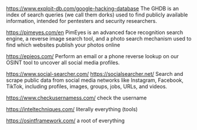 https://www.exploit-db.com/google-hacking-database
The GHDB is an index of search queries (we call them dorks) used to find publicly available information, intended for pentesters and security researchers.

https://pimeyes.com/en
PimEyes is an advanced face recognition search engine, a reverse image search tool, and a photo search mechanism used to find which websites publish your photos online

https://epieos.com/
Perform an email or a phone reverse lookup on our OSINT tool to uncover all social media profiles.

https://www.social-searcher.com/
https://socialsearcher.net/
Search and scrape public data from social media networks like Instagram, Facebook, TikTok, including profiles, images, groups, jobs, URLs, and videos.

https://www.checkusernamess.com/
check the username

https://inteltechniques.com/
literally everything (tools) 

https://osintframework.com/
a root of everything

